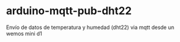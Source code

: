 # arduino-mqtt-pub-dht22
Envío de datos de temperatura y humedad (dht22) via mqtt desde un wemos mini d1
